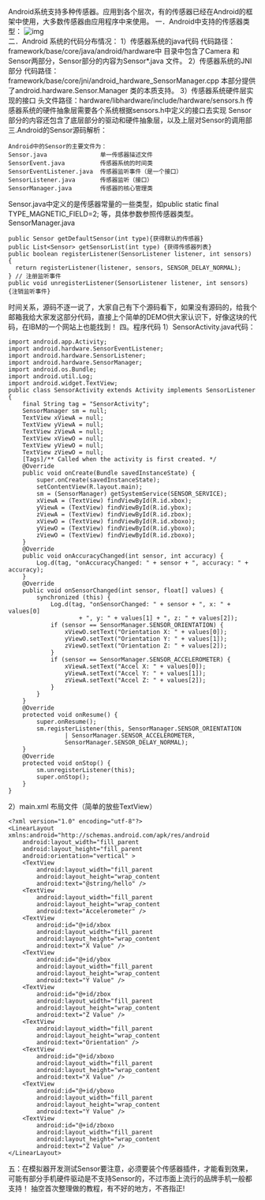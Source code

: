 Android系统支持多种传感器。应用到各个层次，有的传感器已经在Android的框架中使用，大多数传感器由应用程序中来使用。
一．Android中支持的传感器类型：
![img](P)  
二．Android 系统的代码分布情况：
1）传感器系统的java代码
代码路径：framework/base/core/java/android/hardware中
目录中包含了Camera 和Sensor两部分，Sensor部分的内容为Sensor*.java 文件。
2）传感器系统的JNI部分
代码路径： framework/base/core/jni/android_hardware_SensorManager.cpp
本部分提供了android.hardware.Sensor.Manager 类的本质支持。
3）传感器系统硬件层实现的接口
头文件路径：hardware/libhardware/include/hardware/sensors.h
传感器系统的硬件抽象层需要各个系统根据sensors.h中定义的接口去实现
Sensor部分的内容还包含了底层部分的驱动和硬件抽象层，以及上层对Sensor的调用部
三.Android的Sensor源码解析：
```  
Android中的Sensor的主要文件为：
Sensor.java               单一传感器描述文件
SensorEvent.java          传感器系统的时间类
SensorEventListener.java  传感器监听事件（是一个接口）
SensorListener.java       传感器监听（接口）
SensorManager.java        传感器的核心管理类
```
Sensor.java中定义的是传感器常量的一些类型，如public static final TYPE_MAGNETIC_FIELD=2; 等，具体参数参照传感器类型。
SensorManager.java
```  
public Sensor getDefaultSensor(int type){获得默认的传感器}
public List<Sensor> getSensorList(int type) {获得传感器列表}
public boolean registerListener(SensorListener listener, int sensors) {
  return registerListener(listener, sensors, SENSOR_DELAY_NORMAL);
} // 注册监听事件
public void unregisterListener(SensorListener listener, int sensors) {注销监听事件}
```
时间关系，源码不逐一说了，大家自己有下个源码看下，如果没有源码的，给我个邮箱我给大家发这部分代码，直接上个简单的DEMO供大家认识下，好像这块的代码，在IBM的一个网站上也能找到！
四。程序代码
1）SensorActivity.java代码：
```  
import android.app.Activity;
import android.hardware.SensorEventListener;
import android.hardware.SensorListener;
import android.hardware.SensorManager;
import android.os.Bundle;
import android.util.Log;
import android.widget.TextView;
public class SensorActivity extends Activity implements SensorListener {
	final String tag = "SensorActivity";
	SensorManager sm = null;
	TextView xViewA = null;
	TextView yViewA = null;
	TextView zViewA = null;
	TextView xViewO = null;
	TextView yViewO = null;
	TextView zViewO = null;
	[Tags]/** Called when the activity is first created. */
	@Override
	public void onCreate(Bundle savedInstanceState) {
		super.onCreate(savedInstanceState);
		setContentView(R.layout.main);
		sm = (SensorManager) getSystemService(SENSOR_SERVICE);
		xViewA = (TextView) findViewById(R.id.xbox);
		yViewA = (TextView) findViewById(R.id.ybox);
		zViewA = (TextView) findViewById(R.id.zbox);
		xViewO = (TextView) findViewById(R.id.xboxo);
		yViewO = (TextView) findViewById(R.id.yboxo);
		zViewO = (TextView) findViewById(R.id.zboxo);
	}
	@Override
	public void onAccuracyChanged(int sensor, int accuracy) {
		Log.d(tag, "onAccuracyChanged: " + sensor + ", accuracy: " + accuracy);
	}
	@Override
	public void onSensorChanged(int sensor, float[] values) {
		synchronized (this) {
			Log.d(tag, "onSensorChanged: " + sensor + ", x: " + values[0]
					+ ", y: " + values[1] + ", z: " + values[2]);
			if (sensor == SensorManager.SENSOR_ORIENTATION) {
				xViewO.setText("Orientation X: " + values[0]);
				yViewO.setText("Orientation Y: " + values[1]);
				zViewO.setText("Orientation Z: " + values[2]);
			}
			if (sensor == SensorManager.SENSOR_ACCELEROMETER) {
				xViewA.setText("Accel X: " + values[0]);
				yViewA.setText("Accel Y: " + values[1]);
				zViewA.setText("Accel Z: " + values[2]);
			}
		}
	}
	@Override
	protected void onResume() {
		super.onResume();
		sm.registerListener(this, SensorManager.SENSOR_ORIENTATION
				| SensorManager.SENSOR_ACCELEROMETER,
				SensorManager.SENSOR_DELAY_NORMAL);
	}
	@Override
	protected void onStop() {
		sm.unregisterListener(this);
		super.onStop();
	}
}
```
2）main.xml 布局文件（简单的放些TextView）
```  
<?xml version="1.0" encoding="utf-8"?>
<LinearLayout xmlns:android="http://schemas.android.com/apk/res/android
    android:layout_width="fill_parent
    android:layout_height="fill_parent
    android:orientation="vertical" >
    <TextView
        android:layout_width="fill_parent
        android:layout_height="wrap_content
        android:text="@string/hello" />
    <TextView
        android:layout_width="fill_parent
        android:layout_height="wrap_content
        android:text="Accelerometer" />
    <TextView
        android:id="@+id/xbox
        android:layout_width="fill_parent
        android:layout_height="wrap_content
        android:text="X Value" />
    <TextView
        android:id="@+id/ybox
        android:layout_width="fill_parent
        android:layout_height="wrap_content
        android:text="Y Value" />
    <TextView
        android:id="@+id/zbox
        android:layout_width="fill_parent
        android:layout_height="wrap_content
        android:text="Z Value" />
    <TextView
        android:layout_width="fill_parent
        android:layout_height="wrap_content
        android:text="Orientation" />
    <TextView
        android:id="@+id/xboxo
        android:layout_width="fill_parent
        android:layout_height="wrap_content
        android:text="X Value" />
    <TextView
        android:id="@+id/yboxo
        android:layout_width="fill_parent
        android:layout_height="wrap_content
        android:text="Y Value" />
    <TextView
        android:id="@+id/zboxo
        android:layout_width="fill_parent
        android:layout_height="wrap_content
        android:text="Z Value" />
</LinearLayout>
```
五：在模拟器开发测试Sensor要注意，必须要装个传感器插件，才能看到效果，可能有部分手机硬件驱动是不支持Sensor的，不过市面上流行的品牌手机一般都支持！
抽空首次整理做的教程，有不好的地方，不吝指正!